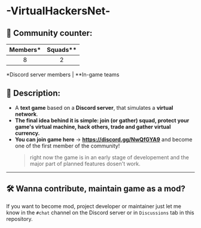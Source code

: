 # -VirtualHackersNet-

## 🔢 Community counter:
| Members\* | Squads\*\* |
| :-------: | :--------: |
| 8         | 2          |

\*Discord server members | \*\*In-game teams

## 📜 Description:
  - A **text game** based on a **Discord server**, that simulates a **virtual network**. 
  - **The final idea behind it is simple: join (or gather) squad, protect your game's virtual machine, hack others, trade and gather virtual currency.**
  - **You can join game here** -> **https://discord.gg/NwQfGYA9** and become one of the first member of the community!
    > right now the game is in an early stage of developement and the major part of planned features dosen't work.
_______________________________________________
## 🛠 Wanna contribute, maintain game as a mod?
If you want to become mod, project developer or maintainer just let me know in the `#chat` channel on the Discord server or in `Discussions` tab in this repository.

